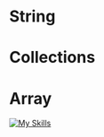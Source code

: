 # String
# Collections
# Array

[![My Skills](https://skillicons.dev/icons?i=swift)](https://skillicons.dev)
